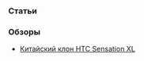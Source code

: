 ### Статьи

### Обзоры
+ [Китайский клон HTC Sensation XL](http://it-the-drote.tk/article/chinese-htc)
